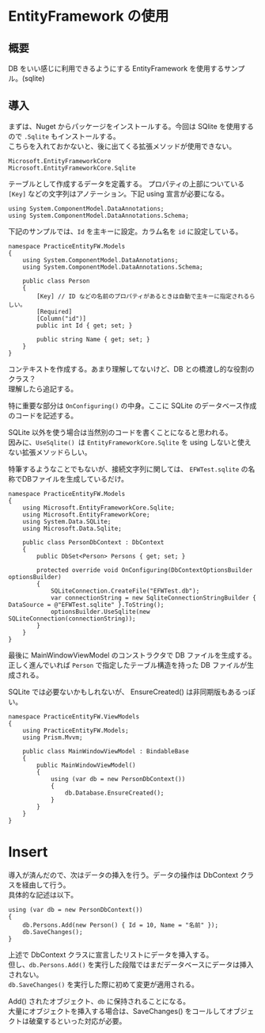 # EntityFramework の使用

## 概要

DB をいい感じに利用できるようにする EntityFramework を使用するサンプル。(sqlite)

## 導入

まずは、Nuget からパッケージをインストールする。今回は SQlite を使用するので `.Sqlite` もインストールする。  
こちらを入れておかないと、後に出てくる拡張メソッドが使用できない。

	Microsoft.EntityFrameworkCore 
	Microsoft.EntityFrameworkCore.Sqlite

テーブルとして作成するデータを定義する。
プロパティの上部についている `[Key]` などの文字列はアノテーション。下記 using 宣言が必要になる。

	using System.ComponentModel.DataAnnotations;
	using System.ComponentModel.DataAnnotations.Schema;

下記のサンプルでは、`Id` を主キーに設定。カラム名を `id` に設定している。

	namespace PracticeEntityFW.Models
	{
		using System.ComponentModel.DataAnnotations;
		using System.ComponentModel.DataAnnotations.Schema;

		public class Person
		{
			[Key] // ID などの名前のプロパティがあるときは自動で主キーに指定されるらしい。
			[Required]
			[Column("id")]
			public int Id { get; set; }

			public string Name { get; set; }
		}
	}
	
コンテキストを作成する。あまり理解してないけど、DB との橋渡し的な役割のクラス？  
理解したら追記する。

特に重要な部分は `OnConfiguring()` の中身。ここに SQLite のデータベース作成のコードを記述する。  

SQLite 以外を使う場合は当然別のコードを書くことになると思われる。  
因みに、`UseSqlite() `は `EntityFrameworkCore.Sqlite` を using しないと使えない拡張メソッドらしい。

特筆するようなことでもないが、接続文字列に関しては、 `EFWTest.sqlite` の名称でDBファイルを生成しているだけ。
	
	namespace PracticeEntityFW.Models
	{
		using Microsoft.EntityFrameworkCore.Sqlite;
		using Microsoft.EntityFrameworkCore;
		using System.Data.SQLite;
		using Microsoft.Data.Sqlite;

		public class PersonDbContext : DbContext
		{
			public DbSet<Person> Persons { get; set; }

			protected override void OnConfiguring(DbContextOptionsBuilder optionsBuilder)
			{
				SQLiteConnection.CreateFile("EFWTest.db");
				var connectionString = new SqliteConnectionStringBuilder { DataSource = @"EFWTest.sqlite" }.ToString();
				optionsBuilder.UseSqlite(new SQLiteConnection(connectionString));
			}
		}
	}

最後に MainWindowViewModel のコンストラクタで DB ファイルを生成する。  
正しく進んでいれば `Person` で指定したテーブル構造を持った DB ファイルが生成される。

SQLite では必要ないかもしれないが、 EnsureCreated() は非同期版もあるっぽい。

	namespace PracticeEntityFW.ViewModels
	{
		using PracticeEntityFW.Models;
		using Prism.Mvvm;

		public class MainWindowViewModel : BindableBase
		{
			public MainWindowViewModel()
			{
				using (var db = new PersonDbContext())
				{
					db.Database.EnsureCreated();
				}
			}
		}
	}

# Insert

導入が済んだので、次はデータの挿入を行う。データの操作は DbContext クラスを経由して行う。  
具体的な記述は以下。

	using (var db = new PersonDbContext())
	{
		db.Persons.Add(new Person() { Id = 10, Name = "名前" });
		db.SaveChanges();
	}

上述で DbContext クラスに宣言したリストにデータを挿入する。  
但し、`db.Persons.Add()` を実行した段階ではまだデータベースにデータは挿入されない。  
`db.SaveChanges()` を実行した際に初めて変更が適用される。

Add() されたオブジェクト、`db` に保持されることになる。  
大量にオブジェクトを挿入する場合は、SaveChanges() をコールしてオブジェクトは破棄するといった対応が必要。
